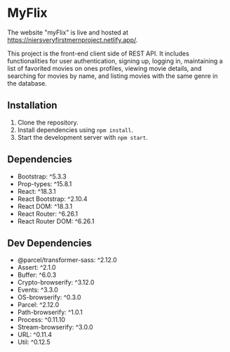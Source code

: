 # MyFlix

The website "myFlix" is live and hosted at https://niersveryfirstmernproject.netlify.app/.

This project is the front-end client side of REST API. It includes functionalities for user authentication, signing up, logging in, maintaining a list of favorited movies on ones profiles, viewing movie details, and searching for movies by name, and listing movies with the same genre in the database.

## Installation
1. Clone the repository.
2. Install dependencies using `npm install`.
3. Start the development server with `npm start`.

## Dependencies
- Bootstrap: ^5.3.3
- Prop-types: ^15.8.1
- React: ^18.3.1
- React Bootstrap: ^2.10.4
- React DOM: ^18.3.1
- React Router: ^6.26.1
- React Router DOM: ^6.26.1

## Dev Dependencies
- @parcel/transformer-sass: ^2.12.0
- Assert: ^2.1.0
- Buffer: ^6.0.3
- Crypto-browserify: ^3.12.0
- Events: ^3.3.0
- OS-browserify: ^0.3.0
- Parcel: ^2.12.0
- Path-browserify: ^1.0.1
- Process: ^0.11.10
- Stream-browserify: ^3.0.0
- URL: ^0.11.4
- Util: ^0.12.5